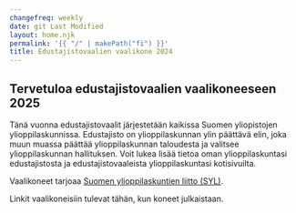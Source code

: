 ```yaml
---
changefreq: weekly
date: git Last Modified
layout: home.njk
permalink: '{{ "/" | makePath("fi") }}'
title: Edustajistovaalien vaalikone 2024
---
```


## Tervetuloa edustajistovaalien vaalikoneeseen 2025

Tänä vuonna edustajistovaalit järjestetään kaikissa Suomen yliopistojen
ylioppilaskunnissa. Edustajisto on ylioppilaskunnan ylin päättävä elin, joka
muun muassa päättää ylioppilaskunnan taloudesta ja valitsee ylioppilaskunnan
hallituksen. Voit lukea lisää tietoa oman ylioppilaskuntasi edustajistosta ja
edustajistovaaleista ylioppilaskuntasi kotisivuilta.

Vaalikoneet tarjoaa [Suomen ylioppilaskuntien liitto (SYL)](https://syl.fi).

Linkit vaalikoneisiin tulevat tähän, kun koneet julkaistaan.

